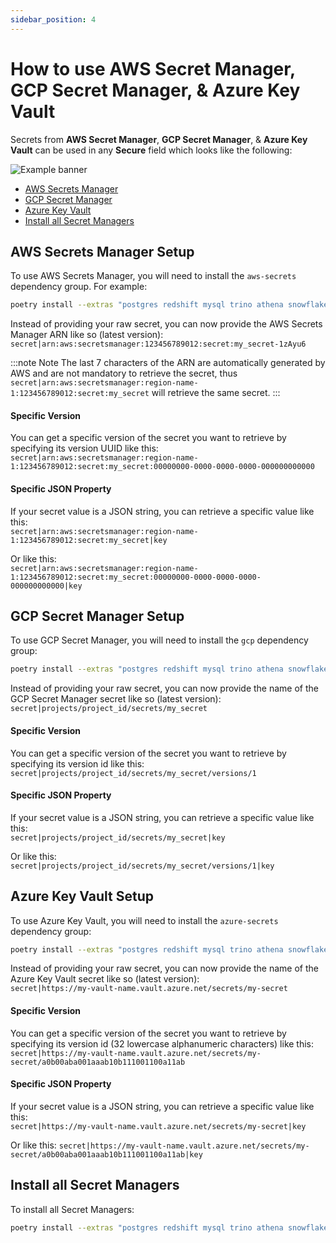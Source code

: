 ```yaml
---
sidebar_position: 4
---
```


# How to use AWS Secret Manager, GCP Secret Manager, & Azure Key Vault

Secrets from **AWS Secret Manager**, **GCP Secret Manager**, & **Azure Key Vault** can be used in any **Secure** field which looks like the following:

![Example banner](/img/secure-field.png)

* [AWS Secrets Manager](#aws-secrets-manager-setup)
* [GCP Secret Manager](#gcp-secret-manager-setup)
* [Azure Key Vault](#azure-key-vault-setup)
* [Install all Secret Managers](#install-all-secret-managers)


## AWS Secrets Manager Setup
To use AWS Secrets Manager, you will need to install the `aws-secrets` dependency group. For example:
```bash
poetry install --extras "postgres redshift mysql trino athena snowflake" --with aws-secrets
```


Instead of providing your raw secret, you can now provide the AWS Secrets Manager ARN like so (latest version): <br/>
`secret|arn:aws:secretsmanager:123456789012:secret:my_secret-1zAyu6`

:::note Note
The last 7 characters of the ARN are automatically generated by AWS and are not mandatory to retrieve the secret, thus `secret|arn:aws:secretsmanager:region-name-1:123456789012:secret:my_secret` will retrieve the same secret.
:::

#### Specific Version
You can get a specific version of the secret you want to retrieve by specifying its version UUID like this: <br/>
`secret|arn:aws:secretsmanager:region-name-1:123456789012:secret:my_secret:00000000-0000-0000-0000-000000000000`

#### Specific JSON Property
If your secret value is a JSON string, you can retrieve a specific value like this: <br/>
`secret|arn:aws:secretsmanager:region-name-1:123456789012:secret:my_secret|key`

Or like this: <br/> 
`secret|arn:aws:secretsmanager:region-name-1:123456789012:secret:my_secret:00000000-0000-0000-0000-000000000000|key`


## GCP Secret Manager Setup
To use GCP Secret Manager, you will need to install the `gcp` dependency group:
```bash
poetry install --extras "postgres redshift mysql trino athena snowflake" --with gcp
```

Instead of providing your raw secret, you can now provide the name of the GCP Secret Manager secret like so (latest version): <br/>
`secret|projects/project_id/secrets/my_secret`

#### Specific Version
You can get a specific version of the secret you want to retrieve by specifying its version id like this: <br/> 
`secret|projects/project_id/secrets/my_secret/versions/1`

#### Specific JSON Property
If your secret value is a JSON string, you can retrieve a specific value like this: <br/>
`secret|projects/project_id/secrets/my_secret|key`

Or like this: <br/>
`secret|projects/project_id/secrets/my_secret/versions/1|key`



## Azure Key Vault Setup
To use Azure Key Vault, you will need to install the `azure-secrets` dependency group:
```bash
poetry install --extras "postgres redshift mysql trino athena snowflake" --with azure-secrets
```

Instead of providing your raw secret, you can now provide the name of the Azure Key Vault secret like so (latest version): <br/>
`secret|https://my-vault-name.vault.azure.net/secrets/my-secret`

#### Specific Version
You can get a specific version of the secret you want to retrieve by specifying its version id (32 lowercase alphanumeric characters) like this: <br/> 
`secret|https://my-vault-name.vault.azure.net/secrets/my-secret/a0b00aba001aaab10b111001100a11ab`

#### Specific JSON Property
If your secret value is a JSON string, you can retrieve a specific value like this: <br/>
`secret|https://my-vault-name.vault.azure.net/secrets/my-secret|key`

Or like this: 
`secret|https://my-vault-name.vault.azure.net/secrets/my-secret/a0b00aba001aaab10b111001100a11ab|key`

## Install all Secret Managers

To install all Secret Managers:

```bash
poetry install --extras "postgres redshift mysql trino athena snowflake" --with aws-secrets,gcp,azure-secrets
```